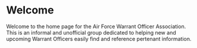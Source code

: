 # Welcome

Welcome to the home page for the Air Force Warrant Officer Association. This is an informal and unofficial group dedicated to helping new and upcoming Warrant Officers easily find and reference pertenant information.
